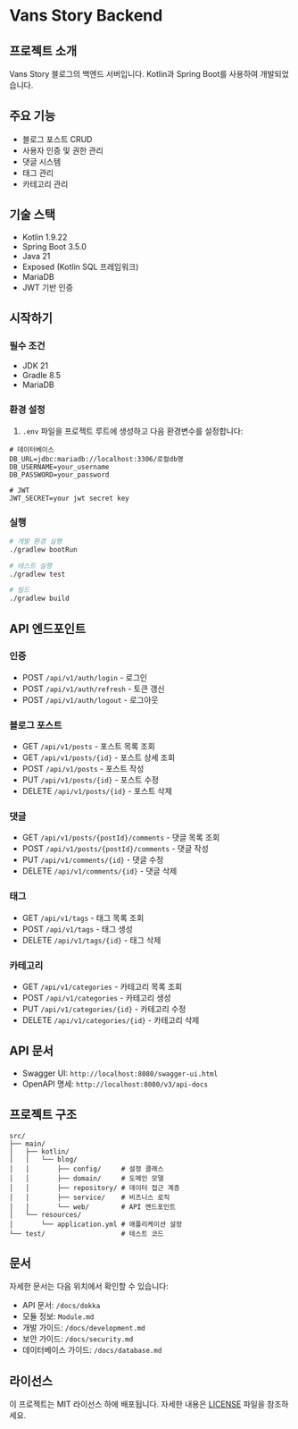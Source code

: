 # Vans Story Backend

## 프로젝트 소개
Vans Story 블로그의 백엔드 서버입니다. Kotlin과 Spring Boot를 사용하여 개발되었습니다.

## 주요 기능
- 블로그 포스트 CRUD
- 사용자 인증 및 권한 관리
- 댓글 시스템
- 태그 관리
- 카테고리 관리

## 기술 스택
- Kotlin 1.9.22
- Spring Boot 3.5.0
- Java 21
- Exposed (Kotlin SQL 프레임워크)
- MariaDB
- JWT 기반 인증

## 시작하기

### 필수 조건
- JDK 21
- Gradle 8.5
- MariaDB

### 환경 설정
1. `.env` 파일을 프로젝트 루트에 생성하고 다음 환경변수를 설정합니다:
```env
# 데이터베이스
DB_URL=jdbc:mariadb://localhost:3306/로컬db명
DB_USERNAME=your_username
DB_PASSWORD=your_password

# JWT
JWT_SECRET=your jwt secret key
```

### 실행
```bash
# 개발 환경 실행
./gradlew bootRun

# 테스트 실행
./gradlew test

# 빌드
./gradlew build
```

## API 엔드포인트

### 인증
- POST `/api/v1/auth/login` - 로그인
- POST `/api/v1/auth/refresh` - 토큰 갱신
- POST `/api/v1/auth/logout` - 로그아웃

### 블로그 포스트
- GET `/api/v1/posts` - 포스트 목록 조회
- GET `/api/v1/posts/{id}` - 포스트 상세 조회
- POST `/api/v1/posts` - 포스트 작성
- PUT `/api/v1/posts/{id}` - 포스트 수정
- DELETE `/api/v1/posts/{id}` - 포스트 삭제

### 댓글
- GET `/api/v1/posts/{postId}/comments` - 댓글 목록 조회
- POST `/api/v1/posts/{postId}/comments` - 댓글 작성
- PUT `/api/v1/comments/{id}` - 댓글 수정
- DELETE `/api/v1/comments/{id}` - 댓글 삭제

### 태그
- GET `/api/v1/tags` - 태그 목록 조회
- POST `/api/v1/tags` - 태그 생성
- DELETE `/api/v1/tags/{id}` - 태그 삭제

### 카테고리
- GET `/api/v1/categories` - 카테고리 목록 조회
- POST `/api/v1/categories` - 카테고리 생성
- PUT `/api/v1/categories/{id}` - 카테고리 수정
- DELETE `/api/v1/categories/{id}` - 카테고리 삭제

## API 문서
- Swagger UI: `http://localhost:8080/swagger-ui.html`
- OpenAPI 명세: `http://localhost:8080/v3/api-docs`

## 프로젝트 구조
```
src/
├── main/
│   ├── kotlin/
│   │   └── blog/
│   │       ├── config/     # 설정 클래스
│   │       ├── domain/     # 도메인 모델
│   │       ├── repository/ # 데이터 접근 계층
│   │       ├── service/    # 비즈니스 로직
│   │       └── web/        # API 엔드포인트
│   └── resources/
│       └── application.yml # 애플리케이션 설정
└── test/                   # 테스트 코드
```

## 문서
자세한 문서는 다음 위치에서 확인할 수 있습니다:
- API 문서: `/docs/dokka`
- 모듈 정보: `Module.md`
- 개발 가이드: `/docs/development.md`
- 보안 가이드: `/docs/security.md`
- 데이터베이스 가이드: `/docs/database.md`

## 라이선스
이 프로젝트는 MIT 라이선스 하에 배포됩니다. 자세한 내용은 [LICENSE](LICENSE) 파일을 참조하세요.

